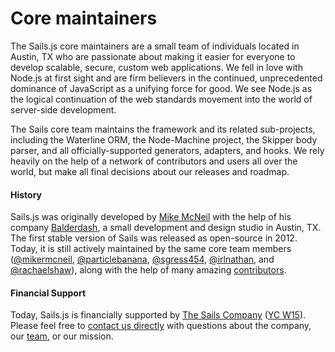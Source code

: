 # Core maintainers

The Sails.js core maintainers are a small team of individuals located in Austin, TX who are passionate about making it easier for everyone to develop scalable, secure, custom web applications.  We fell in love with Node.js at first sight and are firm believers in the continued, unprecedented dominance of JavaScript as a unifying force for good.  We see Node.js as the logical continuation of the web standards movement into the world of server-side development.

The Sails core team maintains the framework and its related sub-projects, including the Waterline ORM, the Node-Machine project, the Skipper body parser, and all officially-supported generators, adapters, and hooks.  We rely heavily on the help of a network of contributors and users all over the world, but make all final decisions about our releases and roadmap.


#### History

Sails.js was originally developed by [Mike McNeil](http://twitter.com/mikermcneil) with the help of his company [Balderdash](http://www.bizjournals.com/sanantonio/blog/socialmadness/2013/03/sxsw-2013-Balderdash-startup-web-app.html), a small development and design studio in Austin, TX.  The first stable version of Sails was released as open-source in 2012.  Today, it is still actively maintained by the same core team members ([@mikermcneil](https://github.com/mikermcneil), [@particlebanana](https://github.com/particlebanana), [@sgress454](https://github.com/sgress454), [@irlnathan](https://github.com/irlnathan), and [@rachaelshaw](https://github.com/rachaelshaw)), along with the help of many amazing [contributors](https://github.com/balderdashy/sails/network/members).


#### Financial Support

Today, Sails.js is financially supported by [The Sails Company](https://sailsjs.com/about) ([YC W15](http://techcrunch.com/2015/03/11/treeline-wants-to-take-the-coding-out-of-building-a-backend/)).  Please feel free to [contact us directly](https://sailsjs.com/contact) with questions about the company, our [team](https://sailsjs.com/about), or our mission.

<docmeta name="displayName" value="Core maintainers">
